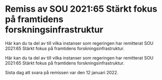 # Remiss av SOU 2021:65 Stärkt fokus på framtidens forskningsinfrastruktur

Här kan du ta del av till vilka instanser som regeringen har remitterat SOU 2021:65 Stärkt fokus på framtidens forskningsinfrastruktur.

Här kan du ta del av till vilka instanser som regeringen har remitterat SOU 2021:65 Stärkt fokus på framtidens forskningsinfrastruktur.

Sista dag att svara på remissen var den 12 januari 2022.
